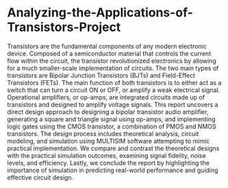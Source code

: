 # Analyzing-the-Applications-of-Transistors-Project

Transistors are the fundamental components of any modern electronic device. Composed of a semiconductor material that controls the current flow within the circuit, the transistor revolutionized electronics by allowing for a much smaller-scale implementation of circuits. The two main types of transistors are Bipolar Junction Transistors (BJTs) and Field-Effect Transistors (FETs). The main function of both transistors is to either act as a switch that can turn a circuit ON or OFF, or amplify a weak electrical signal. Operational amplifiers, or op-amps, are integrated circuits made up of transistors and designed to amplify voltage signals. This report uncovers a direct design approach to designing a bipolar transistor audio amplifier, generating a square and triangle signal using op-amps, and implementing logic gates using the CMOS transistor, a combination of PMOS and NMOS transistors. The design process includes theoretical analysis, circuit modeling, and simulation using MULTISIM software attempting to mimic practical implementation. We compare and contrast the theoretical designs with the practical simulation outcomes, examining signal fidelity, noise levels, and efficiency. Lastly, we conclude the report by highlighting the importance of simulation in predicting real-world performance and guiding effective circuit design.
